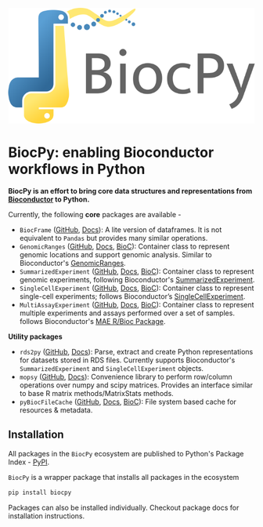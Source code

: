 ![BiocPy logo](https://raw.githubusercontent.com/BiocPy/.github/main/logo/full.png)

# BiocPy: enabling Bioconductor workflows in Python

**BiocPy is an effort to bring core data structures and representations from [Bioconductor](https://www.bioconductor.org) to Python.**

Currently, the following **core** packages are available - 
- `BiocFrame` ([GitHub](https://github.com/BiocPy/BiocFrame), [Docs](https://biocpy.github.io/BiocFrame/)): A lite version of dataframes. It is not equivalent to `Pandas` but provides many similar operations.
- `GenomicRanges` ([GitHub](https://github.com/BiocPy/GenomicRanges), [Docs](https://biocpy.github.io/GenomicRanges/), [BioC](https://bioconductor.org/packages/release/bioc/html/GenomicRanges.html)): Container class to represent genomic locations and support genomic analysis. Similar to Bioconductor's [GenomicRanges](https://bioconductor.org/packages/release/bioc/html/GenomicRanges.html).
- `SummarizedExperiment` ([GitHub](https://github.com/BiocPy/SummarizedExperiment), [Docs](https://biocpy.github.io/SummarizedExperiment/), [BioC](https://bioconductor.org/packages/release/bioc/html/SummarizedExperiment.html)): Container class to represent genomic experiments, following Bioconductor's [SummarizedExperiment](https://bioconductor.org/packages/release/bioc/html/SummarizedExperiment.html).
- `SingleCellExperiment` ([GitHub](https://github.com/BiocPy/SingleCellExperiment), [Docs](https://biocpy.github.io/SingleCellExperiment/), [BioC](https://bioconductor.org/packages/release/bioc/html/SingleCellExperiment.html)): Container class to represent single-cell experiments; follows Bioconductor’s [SingleCellExperiment](https://bioconductor.org/packages/release/bioc/html/SingleCellExperiment.html).
- `MultiAssayExperiment` ([GitHub](https://github.com/BiocPy/MultiAssayExperiment), [Docs](https://biocpy.github.io/MultiAssayExperiment/), [BioC](https://bioconductor.org/packages/release/bioc/html/MultiAssayExperiment.html)): Container class to represent multiple experiments and assays performed over a set of samples. follows Bioconductor's [MAE R/Bioc Package](https://bioconductor.org/packages/release/bioc/html/MultiAssayExperiment.html).

**Utility packages**

- `rds2py` ([GitHub](https://github.com/BiocPy/rds2py), [Docs](https://biocpy.github.io/rds2py/)): Parse, extract and create Python representations for datasets stored in RDS files. Currently supports Bioconductor's `SummarizedExperiment` and `SingleCellExperiment` objects.
- `mopsy` ([GitHub](https://github.com/BiocPy/mopsy), [Docs](https://biocpy.github.io/mopsy/)): Convenience library to perform row/column operations over numpy and scipy matrices. Provides an interface similar to base R matrix methods/MatrixStats methods.
- `pyBiocFileCache` ([GitHub](https://github.com/BiocPy/pyBiocFileCache), [Docs](https://pypi.org/project/pyBiocFileCache/), [BioC](https://github.com/Bioconductor/BiocFileCache)): File system based cache for resources & metadata. 

## Installation

All packages in the `BiocPy` ecosystem are published to Python's Package Index - [PyPI](https://pypi.org/). 

`BiocPy` is a wrapper package that installs all packages in the ecosystem

```sh
pip install biocpy
```

Packages can also be installed individually. Checkout package docs for installation instructions.
